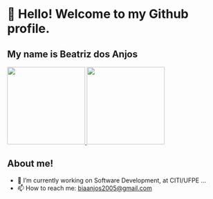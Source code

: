 # 👋 Hello! Welcome to my Github profile.

## My name is Beatriz dos Anjos

<div>
  <a href="https://github.com/Beatriz-dos-Anjos">
    <img loading="lazy" height="180em" src="https://github-readme-stats.vercel.app/api/top-langs/?username=Beatriz-dos-Anjos&layout=compact&langs_count=7&theme=dracula"/>
    <img loading="lazy" height="180em" src="https://github-readme-stats.vercel.app/api?username=Beatriz-dos-Anjos&show_icons=true&theme=dracula&include_all_commits=true&count_private=true"/>
  </a>
</div>

## About me!

- 🔭 I’m currently working on Software Development, at CITI/UFPE ...
- 📫 How to reach me: biaanjos2005@gmail.com
